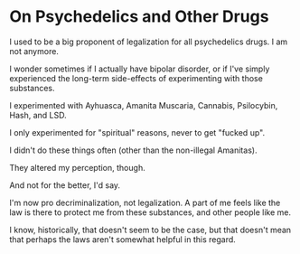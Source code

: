 # On Psychedelics and Other Drugs

I used to be a big proponent of legalization for all psychedelics drugs.
I am not anymore.

I wonder sometimes if I actually have bipolar disorder, or if I've simply
experienced the long-term side-effects of experimenting with those substances.

I experimented with Ayhuasca, Amanita Muscaria, Cannabis, Psilocybin, Hash, and LSD.

I only experimented for "spiritual" reasons, never to get "fucked up".

I didn't do these things often (other than the non-illegal Amanitas).

They altered my perception, though.

And not for the better, I'd say.

I'm now pro decriminalization, not legalization. A part of me feels like
the law is there to protect me from these substances, and other people
like me.

I know, historically, that doesn't seem to be the case, but that doesn't mean
that perhaps the laws aren't somewhat helpful in this regard.